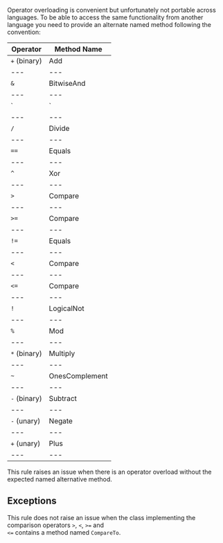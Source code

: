 
Operator overloading is convenient but unfortunately not portable across languages. To be able to access the same functionality from another<br>language you need to provide an alternate named method following the convention:


| Operator | Method Name |
| --- | --- |
| `+` (binary) | Add |
| --- | --- |
| `&` | BitwiseAnd |
| --- | --- |
| `|` | BitwiseOr |
| --- | --- |
| `/` | Divide |
| --- | --- |
| `==` | Equals |
| --- | --- |
| `^` | Xor |
| --- | --- |
| `>` | Compare |
| --- | --- |
| `>=` | Compare |
| --- | --- |
| `!=` | Equals |
| --- | --- |
| `<` | Compare |
| --- | --- |
| `<=` | Compare |
| --- | --- |
| `!` | LogicalNot |
| --- | --- |
| `%` | Mod |
| --- | --- |
| `*` (binary) | Multiply |
| --- | --- |
| `~` | OnesComplement |
| --- | --- |
| `-` (binary) | Subtract |
| --- | --- |
| `-` (unary) | Negate |
| --- | --- |
| `+` (unary) | Plus |
| --- | --- |


This rule raises an issue when there is an operator overload without the expected named alternative method.

## Exceptions

This rule does not raise an issue when the class implementing the comparison operators `>`, `<`, `>=` and<br>`<=` contains a method named `CompareTo`.
